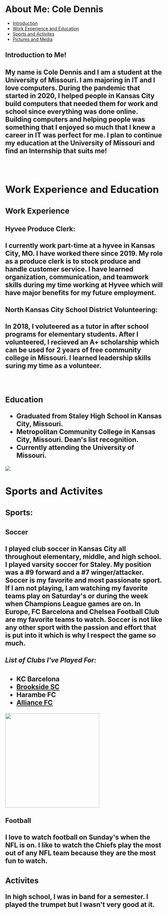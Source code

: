 <!DOCTYPE html>
<html>
  <head>
    <title>About Me!</title>
  </head>
  
  <body>
    <h1>About Me: Cole Dennis</h1>
    <nav>
      <ul>
        <li><a href="#introduction">Introduction</a></li>
        <li><a href="work experience and education">Work Experience and Education</a></li>
        <li><a href="sports and activities">Sports and Activites</a></li>
        <li><a href="Pictures and Media">Pictures and Media</a></li>
       </ul>
     </nav>
     <div id="introduction">
          <h2>Introduction to Me!<h2>
          <p>My name is Cole Dennis and I am a student at the University of Missouri. I am majoring in IT and I love computers. During the pandemic that started in 2020, I helped people in Kansas City build computers that needed them for work and school since everything was done online. Building computers and helping people was something that I enjoyed so much that I knew a career in IT was perfect for me. I plan to continue my education at the University of Missouri and find an Internship that suits me!</p>
          <br />
     <div id="work experience and education">
       <h2>Work Experience and Education</h2>
       <h3>Work Experience</h3>
       <h4>Hyvee Produce Clerk:</h4>
       <p>I currently work part-time at a hyvee in Kansas City, MO. I have worked there since 2019. My role as a produce clerk is to stock produce and handle customer service. I have learned organization, communication, and teamwork skills during my time working at Hyvee which will have major benefits for my future employment.</p>
       <h4>North Kansas City School District Volunteering:</h4>
       <p>In 2018, I voluteered as a tutor in after school programs for elementary students. After I volunteered, I recieved an A+ scholarship which can be used for 2 years of free community college in Missouri. I learned leadership skills suring my time as a volunteer.</p>
       <br />
       <h3>Education</h3>
       <ul>
        <li>Graduated from Staley High School in Kansas City, Missouri.</li>
        <li>Metropolitan Community College in Kansas City, Missouri. Dean's list recognition.</li>
        <li>Currently attending the University of Missouri.</li>
       </ul>
       <img src="https://hosting.photobucket.com/images/i/ColeD18/IMG_2117.PNG?width=285&height=175&crop=fill" />
       <br />
      <div id="sports and activites">
        <h2>Sports and Activites</h2>
        <h3>Sports:<h3>
          <h4>Soccer</h4>
          <p>I played club soccer in Kansas City all throughout elementary, middle, and high school. I played varsity soccer for Staley. My position was a #9 forward and a #7 winger/attacker. Soccer is my favorite and most passionate sport. If I am not playing, I am watching my favorite teams play on Saturday's or during the week when Champions League games are on. In Europe, FC Barcelona and Chelsea Football Club are my favorite teams to watch. Soccer is not like any other sport with the passion and effort that is put into it which is why I respect the game so much.</p>
          <h5>List of Clubs I've Played For:</h5>
          <ul>
            <li>KC Barcelona</li>
            <li><a href="https://www.sportingbrookside.org/">Brookside SC</a></li>
            <li>Harambe FC</li>
            <li><a href="http://alliancefc.soccershift.com/">Alliance FC</a></li>
          </ul>
          <img src="https://hosting.photobucket.com/images/i/ColeD18/YDXT4195.JPG" width=300 height4100 />
          <h4>Football</h4>
          <p>I love to watch football on Sunday's when the NFL is on. I like to watch the Chiefs play the most out of any NFL team because they are the most fun to watch.</p>
          <h3>Activites</h3>
          <p>In high school, I was in band for a semester. I played the trumpet but I wasn't very good at it.</p>
      <br />
      
            
          
          
          
          
          
     

     
        
      
